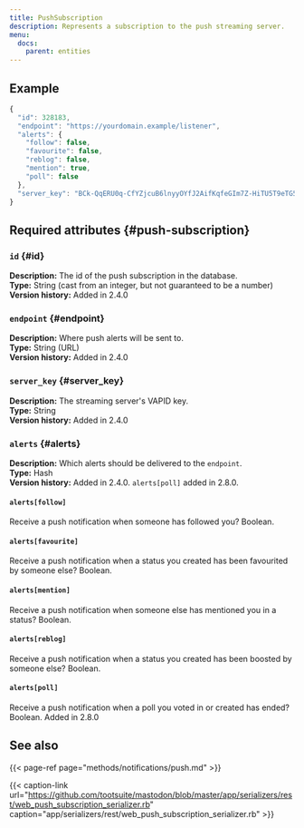 ```yaml
---
title: PushSubscription
description: Represents a subscription to the push streaming server.
menu:
  docs:
    parent: entities
---
```


## Example

```javascript
{
  "id": 328183,
  "endpoint": "https://yourdomain.example/listener",
  "alerts": {
    "follow": false,
    "favourite": false,
    "reblog": false,
    "mention": true,
    "poll": false
  },
  "server_key": "BCk-QqERU0q-CfYZjcuB6lnyyOYfJ2AifKqfeGIm7Z-HiTU5T9eTG5GxVA0_OH5mMlI4UkkDTpaZwozy0TzdZ2M="
}
```

## Required attributes {#push-subscription}

### `id` {#id}

**Description:** The id of the push subscription in the database.\
**Type:** String \(cast from an integer, but not guaranteed to be a number\)\
**Version history:** Added in 2.4.0

### `endpoint` {#endpoint}

**Description:** Where push alerts will be sent to.\
**Type:** String \(URL\)\
**Version history:** Added in 2.4.0

### `server_key` {#server_key}

**Description:** The streaming server's VAPID key.\
**Type:** String\
**Version history:** Added in 2.4.0

### `alerts` {#alerts}

**Description:** Which alerts should be delivered to the `endpoint`.\
**Type:** Hash\
**Version history:** Added in 2.4.0. `alerts[poll]` added in 2.8.0.

#### `alerts[follow]`

Receive a push notification when someone has followed you? Boolean.

#### `alerts[favourite]`

Receive a push notification when a status you created has been favourited by someone else? Boolean.

#### `alerts[mention]`

Receive a push notification when someone else has mentioned you in a status? Boolean.

#### `alerts[reblog]`

Receive a push notification when a status you created has been boosted by someone else? Boolean.

#### `alerts[poll]`

Receive a push notification when a poll you voted in or created has ended? Boolean. Added in 2.8.0

## See also

{{< page-ref page="methods/notifications/push.md" >}}

{{< caption-link url="https://github.com/tootsuite/mastodon/blob/master/app/serializers/rest/web_push_subscription_serializer.rb" caption="app/serializers/rest/web\_push\_subscription\_serializer.rb" >}}




